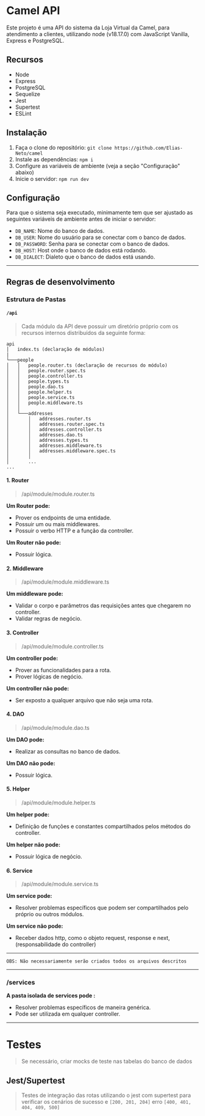# Camel API

Este projeto é uma API do sistema da Loja Virtual da Camel, para atendimento a clientes, utilizando node (v18.17.0) com JavaScript Vanilla, Express e PostgreSQL.

## Recursos

- Node
- Express
- PostgreSQL
- Sequelize
- Jest
- Supertest
- ESLint

## Instalação

1. Faça o clone do repositório: `git clone https://github.com/Elias-Neto/camel`
2. Instale as dependências: `npm i`
3. Configure as variáveis de ambiente (veja a seção "Configuração" abaixo)
4. Inicie o servidor: `npm run dev`

## Configuração

Para que o sistema seja executado, minimamente tem que ser ajustado as seguintes variáveis de ambiente antes de iniciar o servidor:

- `DB_NAME`: Nome do banco de dados.
- `DB_USER`: Nome do usuário para se conectar com o banco de dados.
- `DB_PASSWORD`: Senha para se conectar com o banco de dados.
- `DB_HOST`: Host onde o banco de dados está rodando.
- `DB_DIALECT`: Dialeto que o banco de dados está usando.

---

## Regras de desenvolvimento

### Estrutura de Pastas

#### `/api`

> Cada módulo da API deve possuir um diretório próprio com os recursos internos distribuídos da seguinte forma:

```
api
│   index.ts (declaração de módulos)
|
└───people
│   │   people.router.ts (declaração de recursos do módulo)
│   │   people.router.spec.ts
│   │   people.controller.ts
│   │   people.types.ts
│   │   people.dao.ts
│   │   people.helper.ts
│   │   people.service.ts
│   │   people.middleware.ts
│   │
│   └───addresses
│       │   addresses.router.ts
│       │   addresses.router.spec.ts
│       │   addresses.controller.ts
│       │   addresses.dao.ts
│       │   addresses.types.ts
│       │   addresses.middleware.ts
│       │   addresses.middleware.spec.ts
│       │
│       ...
...
```

#### 1. Router

> /api/module/module.router.ts

**Um Router pode:**

- Prover os endpoints de uma entidade.
- Possuir um ou mais middlewares.
- Possuir o verbo HTTP e a função da controller.

**Um Router não pode:**

- Possuir lógica.

#### 2. Middleware

> /api/module/module.middleware.ts

**Um middleware pode:**

- Validar o corpo e parâmetros das requisições antes que chegarem no controller.
- Validar regras de negócio.

#### 3. Controller

> /api/module/module.controller.ts

**Um controller pode:**

- Prover as funcionalidades para a rota.
- Prover lógicas de negócio.

**Um controller não pode:**

- Ser exposto a qualquer arquivo que não seja uma rota.

#### 4. DAO

> /api/module/module.dao.ts

**Um DAO pode:**

- Realizar as consultas no banco de dados.

**Um DAO não pode:**

- Possuir lógica.

#### 5. Helper

> /api/module/module.helper.ts

**Um helper pode:**

- Definição de funções e constantes compartilhados pelos métodos do controller.

**Um helper não pode:**

- Possuir lógica de negócio.

#### 6. Service

> /api/module/module.service.ts

**Um service pode:**

- Resolver problemas específicos que podem ser compartilhados pelo próprio ou outros módulos.

**Um service não pode:**

- Receber dados http, como o objeto request, response e next, (responsabilidade do controller)

---

```
OBS: Não necessariamente serão criados todos os arquivos descritos
```

---

### /services

**A pasta isolada de services pode :**

- Resolver problemas específicos de maneira genérica.
- Pode ser utilizada em qualquer controller.

---

# Testes

> Se necessário, criar mocks de teste nas tabelas do banco de dados

## Jest/Supertest

> Testes de integração das rotas utilizando o jest com supertest para verificar os cenários de sucesso e `[200, 201, 204]` erro `[400, 401, 404, 409, 500]`
